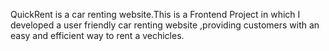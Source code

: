 QuickRent is a car renting website.This is a Frontend Project in which I developed a user friendly car renting website ,providing customers with an easy and efficient way to rent a vechicles.
